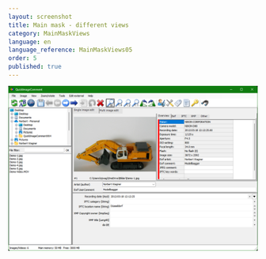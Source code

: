 ```yaml
---
layout: screenshot
title: Main mask - different views
category: MainMaskViews
language: en
language_reference: MainMaskViews05
order: 5
published: true
---
```

<img src="https://raw.githubusercontent.com/QuickImageComment/QuickImageComment/main/UserManual/images/English-prg/FormQuickImageComment-06.png">
